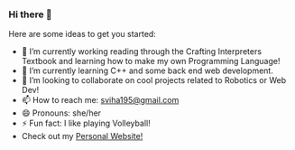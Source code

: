 ### Hi there 👋


Here are some ideas to get you started:

- 🔭 I’m currently working reading through the Crafting Interpreters Textbook and learning how to make my own Programming Language!
- 🌱 I’m currently learning C++ and some back end web development. 
- 👯 I’m looking to collaborate on cool projects related to Robotics or Web Dev!
- 📫 How to reach me: sviha195@gmail.com
- 😄 Pronouns: she/her
- ⚡ Fun fact: I like playing Volleyball!
- Check out my <a href="https://viha123.github.io/" target="_blank"> Personal Website! </a>
